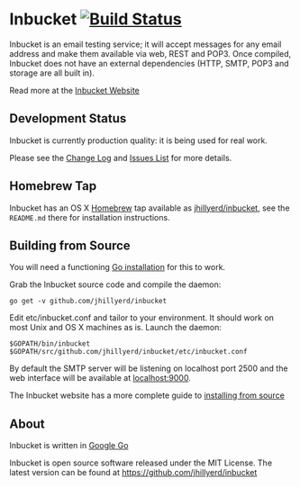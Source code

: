 Inbucket [![Build Status](https://travis-ci.org/jhillyerd/inbucket.png?branch=master)][Build Status]
========

Inbucket is an email testing service; it will accept messages for any email
address and make them available via web, REST and POP3.  Once compiled,
Inbucket does not have an external dependencies (HTTP, SMTP, POP3 and storage
are all built in).

Read more at the [Inbucket Website]

Development Status
------------------

Inbucket is currently production quality: it is being used for real work.

Please see the [Change Log] and [Issues List] for more details.

Homebrew Tap
------------

Inbucket has an OS X [Homebrew] tap available as [jhillyerd/inbucket][Homebrew Tap],
see the `README.md` there for installation instructions.

Building from Source
--------------------

You will need a functioning [Go installation][Google Go] for this to work.

Grab the Inbucket source code and compile the daemon:

    go get -v github.com/jhillyerd/inbucket

Edit etc/inbucket.conf and tailor to your environment.  It should work on most
Unix and OS X machines as is.  Launch the daemon:

    $GOPATH/bin/inbucket $GOPATH/src/github.com/jhillyerd/inbucket/etc/inbucket.conf

By default the SMTP server will be listening on localhost port 2500 and
the web interface will be available at [localhost:9000](http://localhost:9000/).

The Inbucket website has a more complete guide to
[installing from source][From Source]

About
-----

Inbucket is written in [Google Go]

Inbucket is open source software released under the MIT License.  The latest
version can be found at https://github.com/jhillyerd/inbucket

[Build Status]:     https://travis-ci.org/jhillyerd/inbucket
[Change Log]:       https://github.com/jhillyerd/inbucket/blob/master/CHANGELOG.md
[From Source]:      http://www.inbucket.org/installation/from-source.html
[Google Go]:        http://golang.org/
[Homebrew]:         http://brew.sh/
[Homebrew Tap]:     https://github.com/jhillyerd/homebrew-inbucket
[Inbucket Website]: http://www.inbucket.org/
[Issues List]:      https://github.com/jhillyerd/inbucket/issues?state=open
